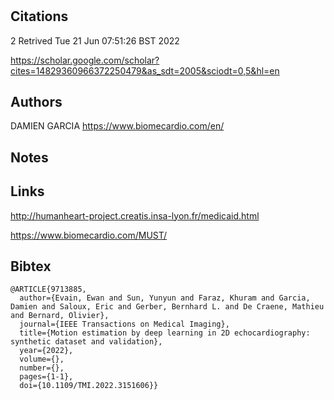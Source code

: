 # 
## Citations
2 Retrived Tue 21 Jun 07:51:26 BST 2022

https://scholar.google.com/scholar?cites=14829360966372250479&as_sdt=2005&sciodt=0,5&hl=en



## Authors 

DAMIEN GARCIA
https://www.biomecardio.com/en/


## Notes

## Links 

http://humanheart-project.creatis.insa-lyon.fr/medicaid.html

https://www.biomecardio.com/MUST/




## Bibtex 

```
@ARTICLE{9713885,
  author={Evain, Ewan and Sun, Yunyun and Faraz, Khuram and Garcia, Damien and Saloux, Eric and Gerber, Bernhard L. and De Craene, Mathieu and Bernard, Olivier},
  journal={IEEE Transactions on Medical Imaging}, 
  title={Motion estimation by deep learning in 2D echocardiography: synthetic dataset and validation}, 
  year={2022},
  volume={},
  number={},
  pages={1-1},
  doi={10.1109/TMI.2022.3151606}}

```

